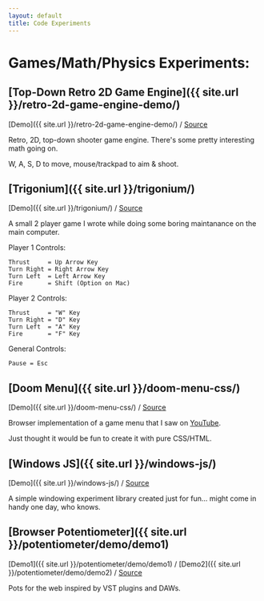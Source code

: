 ```yaml
---
layout: default
title: Code Experiments
---
```


<h1 class="owner-name">Games/Math/Physics Experiments:</h1>

## [Top-Down Retro 2D Game Engine]({{ site.url }}/retro-2d-game-engine-demo/)
[Demo]({{ site.url }}/retro-2d-game-engine-demo/) / [Source](https://github.com/DusanDimitric/retro-2d-game-engine)

Retro, 2D, top-down shooter game engine.
There's some pretty interesting math going on.

W, A, S, D to move, mouse/trackpad to aim & shoot.

## [Trigonium]({{ site.url }}/trigonium/)
[Demo]({{ site.url }}/trigonium/) / [Source](https://github.com/DusanDimitric/trigonium)

A small 2 player game I wrote while doing some boring maintanance on the main computer.

Player 1 Controls:
```
Thrust     = Up Arrow Key
Turn Right = Right Arrow Key
Turn Left  = Left Arrow Key
Fire       = Shift (Option on Mac)
```
Player 2 Controls:
```
Thrust     = "W" Key 
Turn Right = "D" Key
Turn Left  = "A" Key 
Fire       = "F" Key
```
General Controls:
```
Pause = Esc
```

## [Doom Menu]({{ site.url }}/doom-menu-css/)
[Demo]({{ site.url }}/doom-menu-css/) / [Source](https://github.com/DusanDimitric/doom-menu-css)

Browser implementation of a game menu that I saw on [YouTube](https://www.youtube.com/watch?v=LMvXxyjWfIE).

Just thought it would be fun to create it with pure CSS/HTML.

## [Windows JS]({{ site.url }}/windows-js/)
[Demo]({{ site.url }}/windows-js/) / [Source](https://github.com/DusanDimitric/windows-js)

A simple windowing experiment library created just for fun... might come in handy one day, who knows.

## [Browser Potentiometer]({{ site.url }}/potentiometer/demo/demo1)
[Demo1]({{ site.url }}/potentiometer/demo/demo1) / [Demo2]({{ site.url }}/potentiometer/demo/demo2) / [Source](https://github.com/DusanDimitric/potentiometer)

Pots for the web inspired by VST plugins and DAWs.

